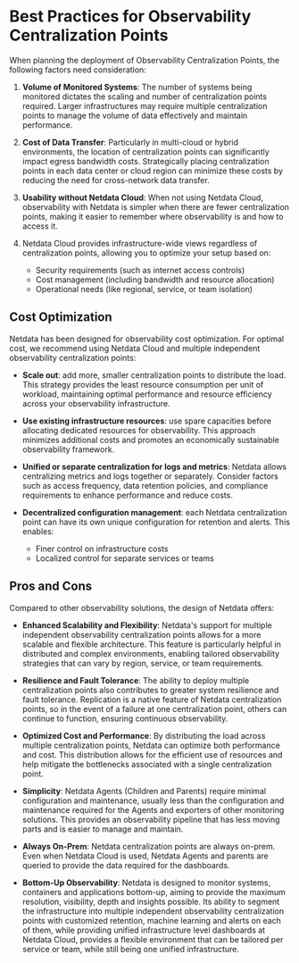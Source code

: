# Best Practices for Observability Centralization Points

When planning the deployment of Observability Centralization Points, the following factors need consideration:

1. **Volume of Monitored Systems**: The number of systems being monitored dictates the scaling and number of centralization points required. Larger infrastructures may require multiple centralization points to manage the volume of data effectively and maintain performance.

2. **Cost of Data Transfer**: Particularly in multi-cloud or hybrid environments, the location of centralization points can significantly impact egress bandwidth costs. Strategically placing centralization points in each data center or cloud region can minimize these costs by reducing the need for cross-network data transfer.

3. **Usability without Netdata Cloud**: When not using Netdata Cloud, observability with Netdata is simpler when there are fewer centralization points, making it easier to remember where observability is and how to access it.

4. Netdata Cloud provides infrastructure-wide views regardless of centralization points, allowing you to optimize your setup based on:
    - Security requirements (such as internet access controls)
    - Cost management (including bandwidth and resource allocation)
    - Operational needs (like regional, service, or team isolation)

## Cost Optimization

Netdata has been designed for observability cost optimization. For optimal cost, we recommend using Netdata Cloud and multiple independent observability centralization points:

- **Scale out**: add more, smaller centralization points to distribute the load. This strategy provides the least resource consumption per unit of workload, maintaining optimal performance and resource efficiency across your observability infrastructure.

- **Use existing infrastructure resources**: use spare capacities before allocating dedicated resources for observability. This approach minimizes additional costs and promotes an economically sustainable observability framework.

- **Unified or separate centralization for logs and metrics**: Netdata allows centralizing metrics and logs together or separately. Consider factors such as access frequency, data retention policies, and compliance requirements to enhance performance and reduce costs.

- **Decentralized configuration management**: each Netdata centralization point can have its own unique configuration for retention and alerts. This enables:
    - Finer control on infrastructure costs
    - Localized control for separate services or teams

## Pros and Cons

Compared to other observability solutions, the design of Netdata offers:

- **Enhanced Scalability and Flexibility**: Netdata's support for multiple independent observability centralization points allows for a more scalable and flexible architecture. This feature is particularly helpful in distributed and complex environments, enabling tailored observability strategies that can vary by region, service, or team requirements.

- **Resilience and Fault Tolerance**: The ability to deploy multiple centralization points also contributes to greater system resilience and fault tolerance. Replication is a native feature of Netdata centralization points, so in the event of a failure at one centralization point, others can continue to function, ensuring continuous observability.

- **Optimized Cost and Performance**: By distributing the load across multiple centralization points, Netdata can optimize both performance and cost. This distribution allows for the efficient use of resources and help mitigate the bottlenecks associated with a single centralization point.

- **Simplicity**: Netdata Agents (Children and Parents) require minimal configuration and maintenance, usually less than the configuration and maintenance required for the Agents and exporters of other monitoring solutions. This provides an observability pipeline that has less moving parts and is easier to manage and maintain.

- **Always On-Prem**: Netdata centralization points are always on-prem. Even when Netdata Cloud is used, Netdata Agents and parents are queried to provide the data required for the dashboards.

- **Bottom-Up Observability**: Netdata is designed to monitor systems, containers and applications bottom-up, aiming to provide the maximum resolution, visibility, depth and insights possible. Its ability to segment the infrastructure into multiple independent observability centralization points with customized retention, machine learning and alerts on each of them, while providing unified infrastructure level dashboards at Netdata Cloud, provides a flexible environment that can be tailored per service or team, while still being one unified infrastructure.
